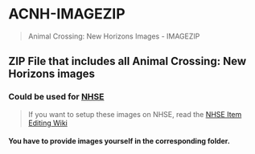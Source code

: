 # ACNH-IMAGEZIP
> Animal Crossing: New Horizons Images - IMAGEZIP

## ZIP File that includes all Animal Crossing: New Horizons images

### Could be used for [NHSE](https://github.com/kwsch/NHSE)
> If you want to setup these images on NHSE, read the [NHSE Item Editing Wiki](https://github.com/kwsch/NHSE/wiki/Item-Editing)
#### You have to provide images yourself in the corresponding folder.
